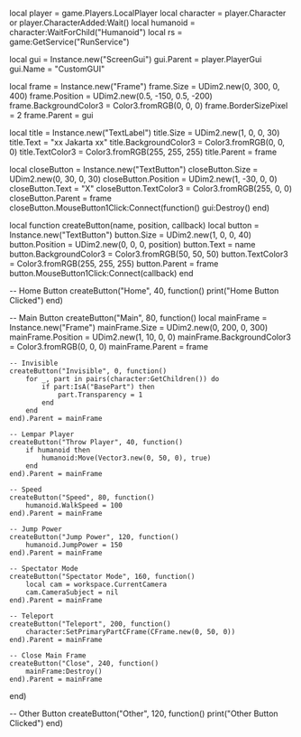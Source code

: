 local player = game.Players.LocalPlayer
local character = player.Character or player.CharacterAdded:Wait()
local humanoid = character:WaitForChild("Humanoid")
local rs = game:GetService("RunService")

local gui = Instance.new("ScreenGui")
gui.Parent = player.PlayerGui
gui.Name = "CustomGUI"

local frame = Instance.new("Frame")
frame.Size = UDim2.new(0, 300, 0, 400)
frame.Position = UDim2.new(0.5, -150, 0.5, -200)
frame.BackgroundColor3 = Color3.fromRGB(0, 0, 0)
frame.BorderSizePixel = 2
frame.Parent = gui

local title = Instance.new("TextLabel")
title.Size = UDim2.new(1, 0, 0, 30)
title.Text = "xx Jakarta xx"
title.BackgroundColor3 = Color3.fromRGB(0, 0, 0)
title.TextColor3 = Color3.fromRGB(255, 255, 255)
title.Parent = frame

local closeButton = Instance.new("TextButton")
closeButton.Size = UDim2.new(0, 30, 0, 30)
closeButton.Position = UDim2.new(1, -30, 0, 0)
closeButton.Text = "X"
closeButton.TextColor3 = Color3.fromRGB(255, 0, 0)
closeButton.Parent = frame
closeButton.MouseButton1Click:Connect(function()
    gui:Destroy()
end)

local function createButton(name, position, callback)
    local button = Instance.new("TextButton")
    button.Size = UDim2.new(1, 0, 0, 40)
    button.Position = UDim2.new(0, 0, 0, position)
    button.Text = name
    button.BackgroundColor3 = Color3.fromRGB(50, 50, 50)
    button.TextColor3 = Color3.fromRGB(255, 255, 255)
    button.Parent = frame
    button.MouseButton1Click:Connect(callback)
end

-- Home Button
createButton("Home", 40, function()
    print("Home Button Clicked")
end)

-- Main Button
createButton("Main", 80, function()
    local mainFrame = Instance.new("Frame")
    mainFrame.Size = UDim2.new(0, 200, 0, 300)
    mainFrame.Position = UDim2.new(1, 10, 0, 0)
    mainFrame.BackgroundColor3 = Color3.fromRGB(0, 0, 0)
    mainFrame.Parent = frame
    
    -- Invisible
    createButton("Invisible", 0, function()
        for _, part in pairs(character:GetChildren()) do
            if part:IsA("BasePart") then
                part.Transparency = 1
            end
        end
    end).Parent = mainFrame

    -- Lempar Player
    createButton("Throw Player", 40, function()
        if humanoid then
            humanoid:Move(Vector3.new(0, 50, 0), true)
        end
    end).Parent = mainFrame

    -- Speed
    createButton("Speed", 80, function()
        humanoid.WalkSpeed = 100
    end).Parent = mainFrame
    
    -- Jump Power
    createButton("Jump Power", 120, function()
        humanoid.JumpPower = 150
    end).Parent = mainFrame
    
    -- Spectator Mode
    createButton("Spectator Mode", 160, function()
        local cam = workspace.CurrentCamera
        cam.CameraSubject = nil
    end).Parent = mainFrame
    
    -- Teleport
    createButton("Teleport", 200, function()
        character:SetPrimaryPartCFrame(CFrame.new(0, 50, 0))
    end).Parent = mainFrame
    
    -- Close Main Frame
    createButton("Close", 240, function()
        mainFrame:Destroy()
    end).Parent = mainFrame
end)

-- Other Button
createButton("Other", 120, function()
    print("Other Button Clicked")
end)
